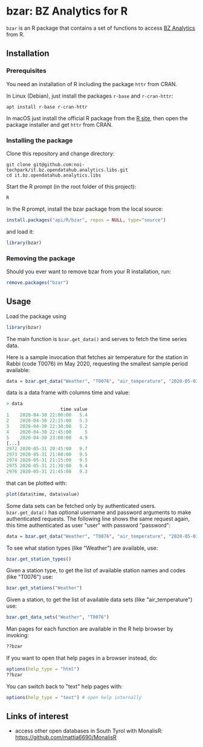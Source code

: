 # bzar: BZ Analytics for R

`bzar` is an R package that contains a set of functions to access [BZ
Analytics](https://analytics.opendatahub.bz.it/) from R.


## Installation

### Prerequisites

You need an installation of R including the package `httr` from CRAN.

In Linux (Debian), just install the packages `r-base` and `r-cran-httr`:
```
apt install r-base r-cran-httr
```

In macOS just install the official R package from the [R
site](https://cran.r-project.org), then open the package installer and get
`httr` from CRAN.

### Installing the package

Clone this repository and change directory:
```
git clone git@github.com:noi-techpark/it.bz.opendatahub.analytics.libs.git
cd it.bz.opendatahub.analytics.libs
```

Start the R prompt (in the root folder of this project):
```
R
```

In the R prompt, install the bzar package from the local source:

```R
install.packages("api/R/bzar", repos = NULL, type="source")
```

and load it:

```R
library(bzar)
```

### Removing the package

Should you ever want to remove bzar from your R installation, run:

```R
remove.packages("bzar")
```

## Usage

Load the package using

```R
library(bzar)
```

The main function is ```bzar.get_data()``` and serves to fetch the
time series data.

Here is a sample invocation that fetches air temperature for the station
in Rabbi (code T0076) im May 2020, requesting the smallest sample period
available:

```R
data = bzar.get_data("Weather", "T0076", "air_temperature", "2020-05-01T00:00:00+0200", "2020-06-01T00:00:00+0200", 1)
```

data is a data frame with columns time and value:

```R
> data
                    time value
1    2020-04-30 22:00:00   5.4
2    2020-04-30 22:15:00   5.3
3    2020-04-30 22:30:00   5.2
4    2020-04-30 22:45:00     5
5    2020-04-30 23:00:00   4.9
[...]
2972 2020-05-31 20:45:00   9.7
2973 2020-05-31 21:00:00   9.5
2974 2020-05-31 21:15:00   9.5
2975 2020-05-31 21:30:00   9.4
2976 2020-05-31 21:45:00   9.3
```

that can be plotted with:

```R
plot(data$time, data$value)
```

Some data sets can be fetched only by authenticated users. ```bzar.get_data()``` has optional username and password arguments
to make authenticated requests. The following line shows the same request again, this time authenticated as user "user" with
password "password":

```R
data = bzar.get_data("Weather", "T0076", "air_temperature", "2020-05-01T00:00:00+0200", "2020-06-01T00:00:00+0200", 1, "user", "password")
```

To see what station types (like "Weather") are available, use:

```R
bzar.get_station_types()
```

Given a station type, to get the list of available station names and codes (like "T0076") use:

```R
bzar.get_stations("Weather")
```

Given a station, to get the list of available data sets (like "air_temperature") use:

```R
bzar.get_data_sets("Weather", "T0076")
```

Man pages for each function are available in the R help browser by invoking:

```R
??bzar
```

If you want to open that help pages in a browser instead, do:

```R
options(help_type = "html")
??bzar
```

You can switch back to "text" help pages with:
```R
options(help_type = "text") # open help internally
```

## Links of interest

- access other open databases in South Tyrol with MonalisR: https://github.com/mattia6690/MonalisR

